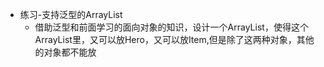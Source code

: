 * 练习-支持泛型的ArrayList
  * 借助泛型和前面学习的面向对象的知识，设计一个ArrayList，使得这个ArrayList里，又可以放Hero，又可以放Item,但是除了这两种对象，其他的对象都不能放 

